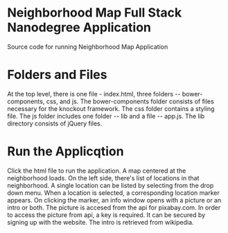 # Neighborhood Map Full Stack Nanodegree Application
Source code for running Neighborhood Map Application

# Folders and Files
At the top level, there is one file - index.html, three folders --
bower-components, css, and js.
The bower-components folder consists of files necessary for the knockout 
framework. The css folder contains a styling file.
The js folder includes one folder -- lib and a file -- app.js.
The lib directory consists of jQuery files.

# Run the Applicqtion
Click the html file to run the application.
A map centered at the neighborhood loads. On the left side,
there's list of locations in that neighborhood. A single location
can be listed by selecting from the drop down menu. When a location
is selected, a corresponding location marker appears. On clicking the
marker, an info window opens with a picture or an intro or both.
The picture is accesed from the api for  pixabay.com. In order to
access the picture from api, a key is required. It can be secured
by signing up with the website.
The intro is retrieved from wikipedia.   

